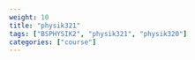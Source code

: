 ```yaml
---
weight: 10
title: "physik321"
tags: ["BSPHYSIK2", "physik321", "physik320"]
categories: ["course"]
---
```

